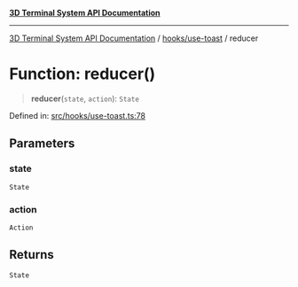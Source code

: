 [**3D Terminal System API Documentation**](../../../README.md)

***

[3D Terminal System API Documentation](../../../README.md) / [hooks/use-toast](../README.md) / reducer

# Function: reducer()

> **reducer**(`state`, `action`): `State`

Defined in: [src/hooks/use-toast.ts:78](https://github.com/Dicommunitas/ThreeJS_Terminal_3D/blob/31531b560b5bf5acf587cf3f1c2c703355c09988/src/hooks/use-toast.ts#L78)

## Parameters

### state

`State`

### action

`Action`

## Returns

`State`
